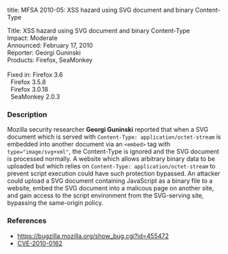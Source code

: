 title: MFSA 2010-05: XSS hazard using SVG document and binary Content-Type

<p>
<span class="label">Title:</span>      XSS hazard using SVG document and binary Content-Type<br/>
<span class="label">Impact:</span>     Moderate<br/>
<span class="label">Announced:</span>  February 17, 2010<br/>
<span class="label">Reporter:</span>   Georgi Guninski<br/>
<span class="label">Products:</span>   Firefox, SeaMonkey<br/>
<br/>
<span class="label">Fixed in:</span>   Firefox 3.6<br/>
<span class="label">&#160;</span>      Firefox 3.5.8<br/>
<span class="label">&#160;</span>      Firefox 3.0.18<br/>
<span class="label">&#160;</span>      SeaMonkey 2.0.3<br/>
</p>


<h3>Description</h3>

<p>Mozilla security researcher <strong>Georgi Guninski</strong>
reported that when a SVG document which is served
with <code>Content-Type: application/octet-stream</code> is embedded
into another document via an <code>&lt;embed&gt;</code> tag
with <code>type="image/svg+xml"</code>, the Content-Type is ignored
and the SVG document is processed normally.  A website which allows
arbitrary binary data to be uploaded but which relies
on <code>Content-Type: application/octet-stream</code> to prevent
script execution could have such protection bypassed.  An attacker
could upload a SVG document containing JavaScript as a binary file to
a website, embed the SVG document into a malicous page on another
site, and gain access to the script environment from the SVG-serving
site, bypassing the same-origin policy.</p>

<h3>References</h3>

<ul>
  <li><a href="https://bugzilla.mozilla.org/show_bug.cgi?id=455472">https://bugzilla.mozilla.org/show_bug.cgi?id=455472</a></li>
  <li><a class="ex-ref" href="http://cve.mitre.org/cgi-bin/cvename.cgi?name=CVE-2010-0162">CVE-2010-0162</a></li>
</ul>




